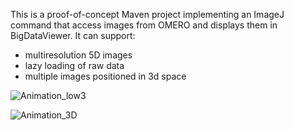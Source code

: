 This is a proof-of-concept Maven project implementing an ImageJ command that access images from OMERO and displays them in BigDataViewer. 
It can support:
 - multiresolution 5D images
 - lazy loading of raw data
 - multiple images positioned in 3d space

![Animation_low3](https://user-images.githubusercontent.com/70692766/119824183-ebf68a00-bef5-11eb-97ad-68fb14d05ea4.gif)

![Animation_3D](https://user-images.githubusercontent.com/70692766/119821234-9b316200-bef2-11eb-811a-5354201886d3.gif)
